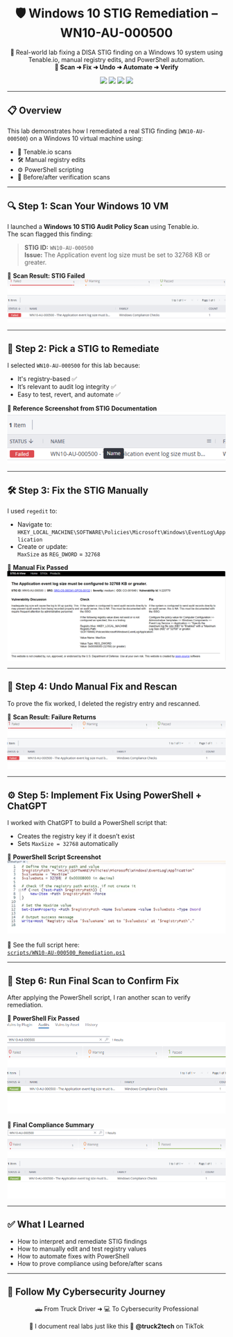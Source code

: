 <h1 align="center">🛡️ Windows 10 STIG Remediation – WN10-AU-000500</h1>

<p align="center">
  📌 Real-world lab fixing a DISA STIG finding on a Windows 10 system using Tenable.io, manual registry edits, and PowerShell automation.
  <br/>
  <strong>🔁 Scan ➜ Fix ➜ Undo ➜ Automate ➜ Verify</strong>
</p>

<p align="center">
  <img src="https://img.shields.io/badge/Platform-Windows10-blue?logo=windows&logoColor=white" />
  <img src="https://img.shields.io/badge/Tool-Tenable.io-orange?logo=tenable" />
  <img src="https://img.shields.io/badge/Language-PowerShell-blue?logo=powershell&logoColor=white" />
  <img src="https://img.shields.io/badge/Compliance-STIG-green" />
</p>

---

## 📋 Overview

This lab demonstrates how I remediated a real STIG finding (`WN10-AU-000500`) on a Windows 10 virtual machine using:

- 📍 Tenable.io scans
- 🛠️ Manual registry edits
- ⚙️ PowerShell scripting
- 🔁 Before/after verification scans

---

## 🔍 Step 1: Scan Your Windows 10 VM

I launched a **Windows 10 STIG Audit Policy Scan** using Tenable.io.  
The scan flagged this finding:

> **STIG ID:** `WN10-AU-000500`  
> **Issue:** The Application event log size must be set to 32768 KB or greater.

📸 **Scan Result: STIG Failed**
![Initial Failure](1_baseline_failed.png)

---

## 📌 Step 2: Pick a STIG to Remediate

I selected `WN10-AU-000500` for this lab because:
- It's registry-based ✅
- It’s relevant to audit log integrity ✅
- Easy to test, revert, and automate ✅

📸 **Reference Screenshot from STIG Documentation**
![STIG Reference Page](7_stig_reference_page.png)

---

## 🛠️ Step 3: Fix the STIG Manually

I used `regedit` to:
- Navigate to:  
  `HKEY_LOCAL_MACHINE\SOFTWARE\Policies\Microsoft\Windows\EventLog\Application`
- Create or update:  
  `MaxSize` as `REG_DWORD` = `32768`

📸 **Manual Fix Passed**
![Manual Fix Passed](2_manual_fix_passed.png)

---

## 🔁 Step 4: Undo Manual Fix and Rescan

To prove the fix worked, I deleted the registry entry and rescanned.

📸 **Scan Result: Failure Returns**
![Reverted Manual Fail](3_reverted_fix_failed.png)

---

## ⚙️ Step 5: Implement Fix Using PowerShell + ChatGPT

I worked with ChatGPT to build a PowerShell script that:
- Creates the registry key if it doesn’t exist
- Sets `MaxSize = 32768` automatically

📸 **PowerShell Script Screenshot**
![PowerShell Script](5_powershell_script.png)

📄 See the full script here:  
[`scripts/WN10-AU-000500_Remediation.ps1`](./scripts/WN10-AU-000500_Remediation.ps1)

---

## 🔄 Step 6: Run Final Scan to Confirm Fix

After applying the PowerShell script, I ran another scan to verify remediation.

📸 **PowerShell Fix Passed**
![PowerShell Fix Passed](4_powershell_fix_passed.png)

📸 **Final Compliance Summary**
![Final Summary](6_final_summary.png)

---

## ✅ What I Learned

- How to interpret and remediate STIG findings
- How to manually edit and test registry values
- How to automate fixes with PowerShell
- How to prove compliance using before/after scans

---

## 🎥 Follow My Cybersecurity Journey

<p align="center">
  🛻 From Truck Driver ➜ 💻 To Cybersecurity Professional  
  <br/><br/>
  🎯 I document real labs just like this  
  🎥 <strong>@truck2tech</strong> on TikTok
</p>


